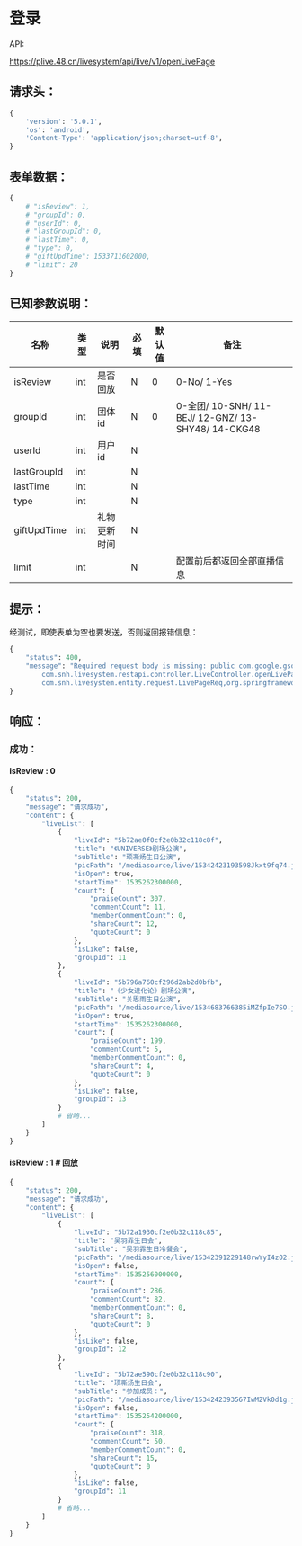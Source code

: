 # 登录

API:

https://plive.48.cn/livesystem/api/live/v1/openLivePage

## 请求头：
```python
{
    'version': '5.0.1',
    'os': 'android',
    'Content-Type': 'application/json;charset=utf-8',
}
```

## 表单数据：
```python
{
    # "isReview": 1,
    # "groupId": 0,
    # "userId": 0,
    # "lastGroupId": 0,
    # "lastTime": 0,
    # "type": 0,
    # "giftUpdTime": 1533711602000,
    # "limit": 20
}
```

## 已知参数说明：
名称 | 类型 | 说明 | 必填 | 默认值 | 备注
------- | -------- | ------- | ---- | ----- | ----
isReview | int | 是否回放 | N | 0 | 0-No/ 1-Yes
groupId | int | 团体id | N | 0 | 0-全团/ 10-SNH/ 11-BEJ/ 12-GNZ/ 13-SHY48/ 14-CKG48
userId | int | 用户id | N |  | 
lastGroupId | int |  | N |  | 
lastTime | int |  | N |  | 
type | int |  | N |  | 
giftUpdTime | int | 礼物更新时间 | N |  | 
limit | int |  | N |  | 配置前后都返回全部直播信息

## 提示：
经测试，即使表单为空也要发送，否则返回报错信息：
```python
{
    "status": 400,
    "message": "Required request body is missing: public com.google.gson.JsonObject \
        com.snh.livesystem.restapi.controller.LiveController.openLivePage( \
        com.snh.livesystem.entity.request.LivePageReq,org.springframework.validation.BindingResult)"
}
```

## 响应：

### 成功：

#### isReview : 0
```python
{
    "status": 200,
    "message": "请求成功",
    "content": {
        "liveList": [
            {
                "liveId": "5b72ae0f0cf2e0b32c118c8f",
                "title": "《UNIVERSE》剧场公演",
                "subTitle": "顼凘炀生日公演",
                "picPath": "/mediasource/live/15342423193598Jkxt9fq74.jpg",
                "isOpen": true,
                "startTime": 1535262300000,
                "count": {
                    "praiseCount": 307,
                    "commentCount": 11,
                    "memberCommentCount": 0,
                    "shareCount": 12,
                    "quoteCount": 0
                },
                "isLike": false,
                "groupId": 11
            },
            {
                "liveId": "5b796a760cf296d2ab2d0bfb",
                "title": "《少女进化论》剧场公演",
                "subTitle": "关思雨生日公演",
                "picPath": "/mediasource/live/1534683766385iMZfpIe7SO.jpg",
                "isOpen": true,
                "startTime": 1535262300000,
                "count": {
                    "praiseCount": 199,
                    "commentCount": 5,
                    "memberCommentCount": 0,
                    "shareCount": 4,
                    "quoteCount": 0
                },
                "isLike": false,
                "groupId": 13
            }
            # 省略...
        ]
    }
}
```

#### isReview : 1  # 回放
```python
{
    "status": 200,
    "message": "请求成功",
    "content": {
        "liveList": [
            {
                "liveId": "5b72a1930cf2e0b32c118c85",
                "title": "吴羽霏生日会",
                "subTitle": "吴羽霏生日冷餐会",
                "picPath": "/mediasource/live/15342391229148rwYyI4z02.jpg",
                "isOpen": false,
                "startTime": 1535256000000,
                "count": {
                    "praiseCount": 286,
                    "commentCount": 82,
                    "memberCommentCount": 0,
                    "shareCount": 8,
                    "quoteCount": 0
                },
                "isLike": false,
                "groupId": 12
            },
            {
                "liveId": "5b72ae590cf2e0b32c118c90",
                "title": "顼凘炀生日会",
                "subTitle": "参加成员：",
                "picPath": "/mediasource/live/1534242393567IwM2Vk0d1g.jpg",
                "isOpen": false,
                "startTime": 1535254200000,
                "count": {
                    "praiseCount": 318,
                    "commentCount": 50,
                    "memberCommentCount": 0,
                    "shareCount": 15,
                    "quoteCount": 0
                },
                "isLike": false,
                "groupId": 11
            }
            # 省略...
        ]
    }
}
```
